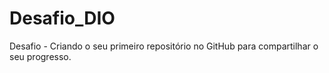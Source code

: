 # Desafio_DIO
Desafio - Criando o seu primeiro repositório no GitHub para compartilhar o seu progresso.
